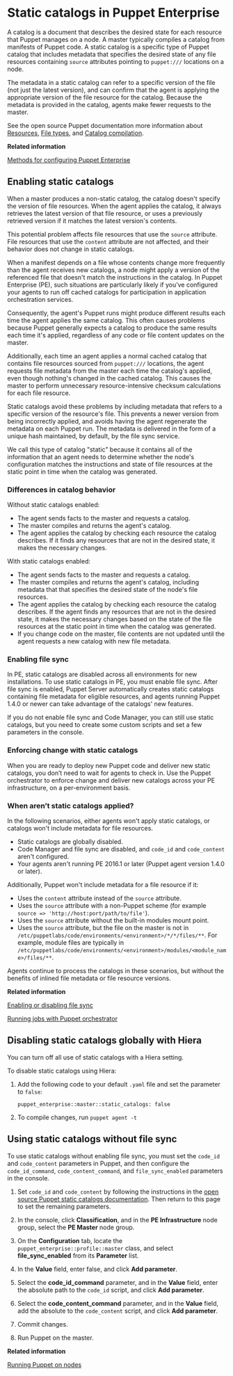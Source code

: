 # Static catalogs in Puppet Enterprise

A catalog is a document that describes the desired state for each resource that Puppet manages on a node. A master typically compiles a catalog from manifests of Puppet code. A static catalog is a specific type of Puppet catalog that includes metadata that specifies the desired state of any file resources containing `source` attributes pointing to `puppet:///` locations on a node.

The metadata in a static catalog can refer to a specific version of the file \(not just the latest version\), and can confirm that the agent is applying the appropriate version of the file resource for the catalog. Because the metadata is provided in the catalog, agents make fewer requests to the master.

See the open source Puppet documentation more information about [Resources](https://puppet.com/docs/puppet/latest/lang_resources.html), [File types](https://docs.puppet.com/puppet/latest/type.html#file), and [Catalog compilation](https://docs.puppet.com/puppet/latest/subsystem_catalog_compilation.html).

**Related information**  


[Methods for configuring Puppet Enterprise](config_intro.md#)

## Enabling static catalogs

When a master produces a non-static catalog, the catalog doesn't specify the version of file resources. When the agent applies the catalog, it always retrieves the latest version of that file resource, or uses a previously retrieved version if it matches the latest version's contents.

This potential problem affects file resources that use the `source` attribute. File resources that use the `content` attribute are not affected, and their behavior does not change in static catalogs.

When a manifest depends on a file whose contents change more frequently than the agent receives new catalogs, a node might apply a version of the referenced file that doesn't match the instructions in the catalog. In Puppet Enterprise \(PE\), such situations are particularly likely if you’ve configured your agents to run off cached catalogs for participation in application orchestration services.

Consequently, the agent's Puppet runs might produce different results each time the agent applies the same catalog. This often causes problems because Puppet generally expects a catalog to produce the same results each time it's applied, regardless of any code or file content updates on the master.

Additionally, each time an agent applies a normal cached catalog that contains file resources sourced from `puppet:///` locations, the agent requests file metadata from the master each time the catalog's applied, even though nothing's changed in the cached catalog. This causes the master to perform unnecessary resource-intensive checksum calculations for each file resource.

Static catalogs avoid these problems by including metadata that refers to a specific version of the resource's file. This prevents a newer version from being incorrectly applied, and avoids having the agent regenerate the metadata on each Puppet run. The metadata is delivered in the form of a unique hash maintained, by default, by the file sync service.

We call this type of catalog "static" because it contains all of the information that an agent needs to determine whether the node's configuration matches the instructions and state of file resources at the static point in time when the catalog was generated.

### Differences in catalog behavior

Without static catalogs enabled:

-   The agent sends facts to the master and requests a catalog.
-   The master compiles and returns the agent's catalog.
-   The agent applies the catalog by checking each resource the catalog describes. If it finds any resources that are not in the desired state, it makes the necessary changes.

With static catalogs enabled:

-   The agent sends facts to the master and requests a catalog.
-   The master compiles and returns the agent's catalog, including metadata that that specifies the desired state of the node's file resources.
-   The agent applies the catalog by checking each resource the catalog describes. If the agent finds any resources that are not in the desired state, it makes the necessary changes based on the state of the file resources at the static point in time when the catalog was generated.
-   If you change code on the master, file contents are not updated until the agent requests a new catalog with new file metadata.

### Enabling file sync

In PE, static catalogs are disabled across all environments for new installations. To use static catalogs in PE, you must enable file sync. After file sync is enabled, Puppet Server automatically creates static catalogs containing file metadata for eligible resources, and agents running Puppet 1.4.0 or newer can take advantage of the catalogs' new features.

If you do not enable file sync and Code Manager, you can still use static catalogs, but you need to create some custom scripts and set a few parameters in the console.

### Enforcing change with static catalogs

When you are ready to deploy new Puppet code and deliver new static catalogs, you don’t need to wait for agents to check in. Use the Puppet orchestrator to enforce change and deliver new catalogs across your PE infrastructure, on a per-environment basis.

### When aren’t static catalogs applied?

In the following scenarios, either agents won't apply static catalogs, or catalogs won't include metadata for file resources.

-   Static catalogs are globally disabled.
-   Code Manager and file sync are disabled, and `code_id` and `code_content` aren't configured.
-   Your agents aren't running PE 2016.1 or later \(Puppet agent version 1.4.0 or later\).

Additionally, Puppet won't include metadata for a file resource if it:

-   Uses the `content` attribute instead of the `source` attribute.
-   Uses the `source` attribute with a non-Puppet scheme \(for example `source => 'http://host:port/path/to/file'`\).
-   Uses the `source` attribute without the built-in modules mount point.
-   Uses the `source` attribute, but the file on the master is not in `/etc/puppetlabs/code/environments/<environment>/*/*/files/**`. For example, module files are typically in `/etc/puppetlabs/code/environments/<environment>/modules/<module_name>/files/**`.

Agents continue to process the catalogs in these scenarios, but without the benefits of inlined file metadata or file resource versions.

**Related information**  


[Enabling or disabling file sync](filesync_about.md#)

[Running jobs with Puppet orchestrator](running_jobs_with_puppet_orchestrator_overview.md#)

## Disabling static catalogs globally with Hiera

You can turn off all use of static catalogs with a Hiera setting.

To disable static catalogs using Hiera:

1.  Add the following code to your default `.yaml` file and set the parameter to `false`:

    ```
    puppet_enterprise::master::static_catalogs: false
    ```

2.  To compile changes, run `puppet agent -t`


## Using static catalogs without file sync

To use static catalogs without enabling file sync, you must set the `code_id` and `code_content` parameters in Puppet, and then configure the `code_id_command`, `code_content_command`, and `file_sync_enabled` parameters in the console.

1.  Set `code_id` and `code_content` by following the instructions in the [open source Puppet static catalogs documentation](https://docs.puppet.com/puppet/5.3/static_catalogs.html#configuring-codeid-and-the-staticfilecontent-endpoint). Then return to this page to set the remaining parameters.

2.  In the console, click **Classification**, and in the **PE Infrastructure** node group, select the **PE Master** node group.

3.  On the **Configuration** tab, locate the `puppet_enterprise::profile::master` class, and select **file\_sync\_enabled** from its **Parameter** list.

4.  In the **Value** field, enter false, and click **Add parameter**.

5.  Select the **code\_id\_command** parameter, and in the **Value** field, enter the absolute path to the `code_id` script, and click **Add parameter**.

6.  Select the **code\_content\_command** parameter, and in the **Value** field, add the absolute to the `code_content` script, and click **Add parameter**.

7.  Commit changes.

8.  Run Puppet on the master.


**Related information**  


[Running Puppet on nodes](run_puppet_on_nodes.md#)


